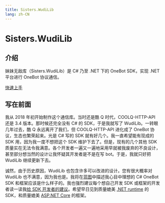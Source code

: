 ```yaml
---
title: Sisters.WudiLib
lang: zh-CN
---
```

# Sisters.WudiLib
## 介绍
妹妹无敌库（Sisters.WudiLib）是 C# 乃至 .NET 下的 OneBot SDK，实现 .NET 平台进行 OneBot 协议通信。

[快速上手](zhinan/kuaisushangshou.md)

## 写在前面
我从 2018 年初开始制作这个通信库。当时还是酷 Q 时代，COOLQ-HTTP-API 还是 3.4 版本。那时候还完全没有 C# 的 SDK，于是我就写了 WudiLib。一转眼几年过去，酷 Q 永远离开了我们，但 COOLQ-HTTP-API 进化成了 OneBot 协议，生态也繁荣起来。光是 C# 写的 SDK 就有好几个。我一直希望能有现成的 SDK 用，因为我一度不想把这个 SDK 维护下去了。但是，现有的几个其他 SDK 质量实在无法令我满意。各个开发者一遍又一遍地采用早就被我废弃的不良设计，甚至部分想当然的设计让我怀疑其开发者是不是在写 bot。于是，我就只好把 WudiLib 继续更新下去。

诚然，由于历史原因，WudiLib 也包含许多可以改进的设计。您有很大概率对 WudiLib 也不满意，因为我也是。我将在[蓝图](lantu.md)中描述我心目中理想的 C# OneBot SDK 和框架应该是什么样子的。我也强烈建议每个想自己开发 SDK 或框架的开发者读一读我[给 SDK 开发者的建议](gei-sdk-kaifazhedejianyi.md)。希望早日见到质量媲美 [.NET runtime](https://github.com/dotnet/runtime) 的 SDK，和质量媲美 [ASP.NET Core](https://github.com/dotnet/aspnetcore) 的框架。